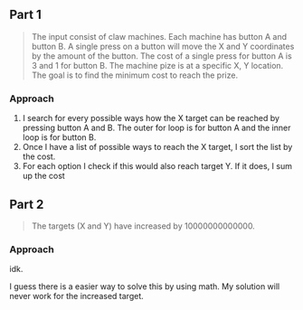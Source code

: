 ## Part 1

> The input consist of claw machines. Each machine has button A and button B. A single press on a button will move the X and Y coordinates by the amount of the button. The cost of a single press for button A is 3 and 1 for button B. The machine pize is at a specific X, Y location. The goal is to find the minimum cost to reach the prize.

### Approach

1. I search for every possible ways how the X target can be reached by pressing button A and B. The outer for loop is for button A and the inner loop is for button B.
2. Once I have a list of possible ways to reach the X target, I sort the list by the cost.
3. For each option I check if this would also reach target Y. If it does, I sum up the cost

## Part 2

> The targets (X and Y) have increased by 10000000000000.

### Approach

idk.

I guess there is a easier way to solve this by using math. My solution will never work for the increased target.

